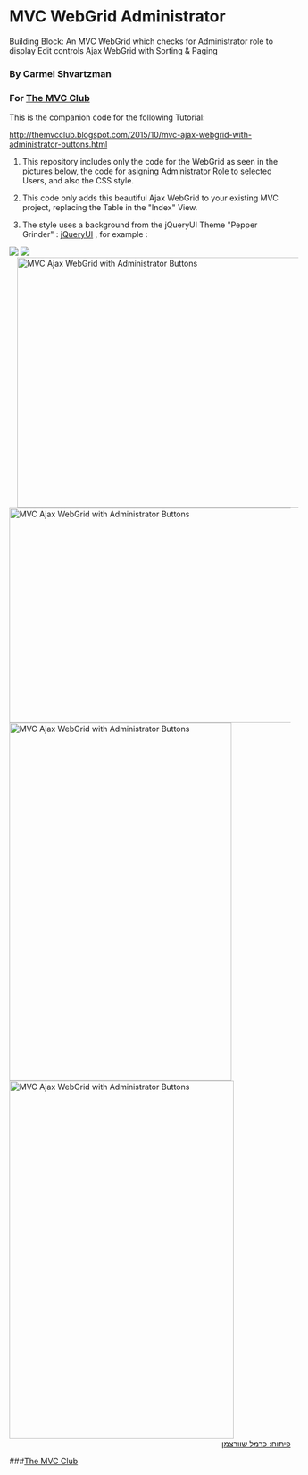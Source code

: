 # MVC WebGrid Administrator
Building Block: An MVC WebGrid which checks for Administrator role to display Edit controls
     Ajax WebGrid with Sorting &amp; Paging


### By Carmel Shvartzman
### For  <a href="http://themvcclub.blogspot.com/"   target="_new"  >The MVC Club</a>
This is the companion code for the following Tutorial:

http://themvcclub.blogspot.com/2015/10/mvc-ajax-webgrid-with-administrator-buttons.html

1) This repository includes only the code for the WebGrid as seen in the pictures below, 
      the code for asigning Administrator Role to selected Users, and also the CSS style.

2) This code only adds this beautiful Ajax WebGrid to your existing MVC project, replacing the Table in the "Index" View.

3) The style uses a background from the jQueryUI Theme "Pepper Grinder" :  <a href="http://jqueryui.com/themeroller/"   target="_self"  >jQueryUI</a> , for example :

<img border="0" src="http://3.bp.blogspot.com/-P1lwC5QUQZ0/ViyasBFshtI/AAAAAAAALqs/tMsyGvNir00/s1600/ui-bg_fine-grain_10_f8f7f6_60x60.png" />
<img border="0" src="http://1.bp.blogspot.com/-qwRZWI4MC4U/ViyasIbWtII/AAAAAAAALqo/rEwdfYXH_-o/s1600/ui-bg_fine-grain_10_eceadf_60x60.png" />

 

<a href="http://themvcclub.blogspot.com/2015/10/mvc-ajax-webgrid-with-administrator-buttons.html" imageanchor="1" target="_self" style="margin-left: 1em; margin-right: 1em;">



<img alt="MVC Ajax WebGrid with Administrator Buttons" border="0" height="448" src="http://2.bp.blogspot.com/-wV03d-u_NMs/ViygkoaPYGI/AAAAAAAALrE/c2ft825d86M/s640/3.png" width="540" />

<img alt="MVC Ajax WebGrid with Administrator Buttons" border="0" height="384" src="http://1.bp.blogspot.com/-O-jNqru-gsk/ViyglDjwyiI/AAAAAAAALrI/0qMgZ-FW6q0/s640/4.png" width="540" />

<img alt="MVC Ajax WebGrid with Administrator Buttons" border="0" height="640" src="http://3.bp.blogspot.com/-ThXe8rYxVdI/ViyhAa-cn-I/AAAAAAAALrc/3YMLeLt9pxU/s640/2.png" width="398" />

<img alt="MVC Ajax WebGrid with Administrator Buttons" border="0" height="640" src="http://4.bp.blogspot.com/-PHYK6kb8q18/ViygkY5Z9nI/AAAAAAAALrM/76aNR3lkHL8/s640/1.png" width="402" />






<div style="direction: rtl;">
פיתוח: כרמל שוורצמן</div>





</a>

###<a href="http://themvcclub.blogspot.com/"   target="_new"  >The MVC Club</a>
